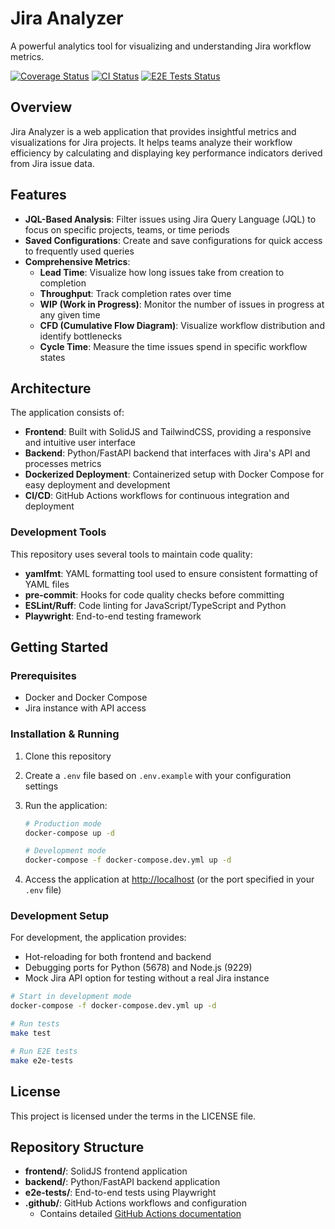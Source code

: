 # Jira Analyzer

A powerful analytics tool for visualizing and understanding Jira workflow metrics.

[![Coverage Status](https://coveralls.io/repos/github/MrReasonable/jira-analyzer/badge.svg?branch=main)](https://coveralls.io/github/MrReasonable/jira-analyzer?branch=main)
[![CI Status](https://github.com/MrReasonable/jira-analyzer/actions/workflows/ci.yml/badge.svg)](https://github.com/MrReasonable/jira-analyzer/actions/workflows/ci.yml)
[![E2E Tests Status](https://github.com/MrReasonable/jira-analyzer/actions/workflows/e2e-tests.yml/badge.svg)](https://github.com/MrReasonable/jira-analyzer/actions/workflows/e2e-tests.yml)

## Overview

Jira Analyzer is a web application that provides insightful metrics and visualizations for Jira projects. It helps teams
analyze their workflow efficiency by calculating and displaying key performance indicators derived from Jira issue data.

## Features

- **JQL-Based Analysis**: Filter issues using Jira Query Language (JQL) to focus on specific projects, teams, or time periods
- **Saved Configurations**: Create and save configurations for quick access to frequently used queries
- **Comprehensive Metrics**:
  - **Lead Time**: Visualize how long issues take from creation to completion
  - **Throughput**: Track completion rates over time
  - **WIP (Work in Progress)**: Monitor the number of issues in progress at any given time
  - **CFD (Cumulative Flow Diagram)**: Visualize workflow distribution and identify bottlenecks
  - **Cycle Time**: Measure the time issues spend in specific workflow states

## Architecture

The application consists of:

- **Frontend**: Built with SolidJS and TailwindCSS, providing a responsive and intuitive user interface
- **Backend**: Python/FastAPI backend that interfaces with Jira's API and processes metrics
- **Dockerized Deployment**: Containerized setup with Docker Compose for easy deployment and development
- **CI/CD**: GitHub Actions workflows for continuous integration and deployment

### Development Tools

This repository uses several tools to maintain code quality:

- **yamlfmt**: YAML formatting tool used to ensure consistent formatting of YAML files
- **pre-commit**: Hooks for code quality checks before committing
- **ESLint/Ruff**: Code linting for JavaScript/TypeScript and Python
- **Playwright**: End-to-end testing framework

## Getting Started

### Prerequisites

- Docker and Docker Compose
- Jira instance with API access

### Installation & Running

1. Clone this repository
2. Create a `.env` file based on `.env.example` with your configuration settings
3. Run the application:

   ```bash
   # Production mode
   docker-compose up -d

   # Development mode
   docker-compose -f docker-compose.dev.yml up -d
   ```

4. Access the application at <http://localhost> (or the port specified in your `.env` file)

### Development Setup

For development, the application provides:

- Hot-reloading for both frontend and backend
- Debugging ports for Python (5678) and Node.js (9229)
- Mock Jira API option for testing without a real Jira instance

```bash
# Start in development mode
docker-compose -f docker-compose.dev.yml up -d

# Run tests
make test

# Run E2E tests
make e2e-tests
```

## License

This project is licensed under the terms in the LICENSE file.

## Repository Structure

- **frontend/**: SolidJS frontend application
- **backend/**: Python/FastAPI backend application
- **e2e-tests/**: End-to-end tests using Playwright
- **.github/**: GitHub Actions workflows and configuration
  - Contains detailed [GitHub Actions documentation](.github/WORKFLOWS.md)
